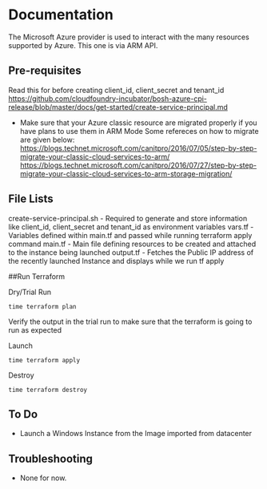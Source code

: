 # Documentation

The Microsoft Azure provider is used to interact with the many resources supported by Azure.
This one is via ARM API. 

## Pre-requisites

Read this for before creating client_id, client_secret and tenant_id
https://github.com/cloudfoundry-incubator/bosh-azure-cpi-release/blob/master/docs/get-started/create-service-principal.md

- Make sure that your Azure classic resource are migrated properly if you have plans to use them in ARM Mode
Some refereces on how to migrate are given below:
https://blogs.technet.microsoft.com/canitpro/2016/07/05/step-by-step-migrate-your-classic-cloud-services-to-arm/
https://blogs.technet.microsoft.com/canitpro/2016/07/27/step-by-step-migrate-your-classic-cloud-services-to-arm-storage-migration/


## File Lists
create-service-principal.sh - Required to generate and store information like client_id, client_secret and tenant_id as environment variables
vars.tf - Variables defined within main.tf and passed while running terraform apply command
main.tf - Main file defining resources to be created and attached to the instance being launched
output.tf - Fetches the Public IP address of the recently launched Instance and displays while we run tf apply

##Run Terraform

Dry/Trial Run
````
time terraform plan
````

Verify the output in the trial run to make sure that the terraform is going to run as expected

Launch
````
time terraform apply 
````

Destroy
````
time terraform destroy
````

## To Do
- Launch a Windows Instance from the Image imported from datacenter

## Troubleshooting
 - None for now.

